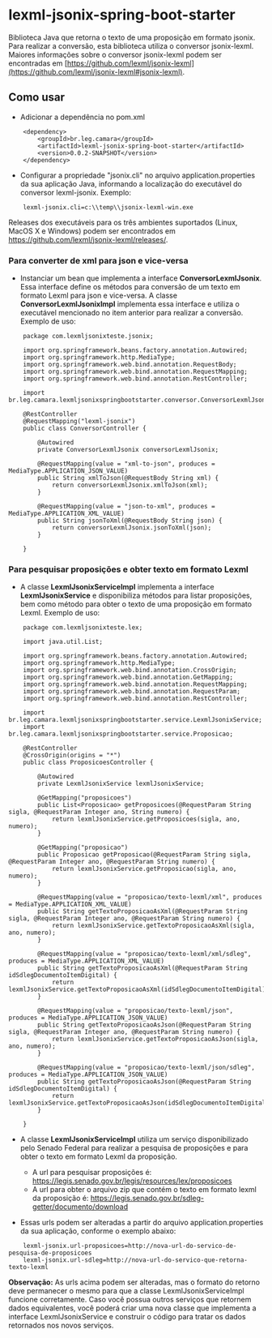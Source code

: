 # lexml-jsonix-spring-boot-starter

Biblioteca Java que retorna o texto de uma proposição em formato jsonix. 
Para realizar a conversão, esta biblioteca utiliza o conversor jsonix-lexml. Maiores informações sobre o conversor jsonix-lexml podem ser encontradas em [https://github.com/lexml/jsonix-lexml](https://github.com/lexml/jsonix-lexml#jsonix-lexml).

## Como usar
- Adicionar a dependência no pom.xml
```
    <dependency>
        <groupId>br.leg.camara</groupId>
        <artifactId>lexml-jsonix-spring-boot-starter</artifactId>
        <version>0.0.2-SNAPSHOT</version>
    </dependency>
```

- Configurar a propriedade "jsonix.cli" no arquivo application.properties da sua aplicação Java, informando a localização do executável do conversor lexml-jsonix. Exemplo:
```
    lexml-jsonix.cli=c:\\temp\\jsonix-lexml-win.exe
```

  Releases dos executáveis para os três ambientes suportados (Linux, MacOS X e Windows) podem ser encontrados em https://github.com/lexml/jsonix-lexml/releases/.

### Para converter de xml para json e vice-versa

- Instanciar um bean que implementa a interface **ConversorLexmlJsonix**. Essa interface define os métodos para conversão de um texto em formato Lexml para json e vice-versa. A classe **ConversorLexmlJsonixImpl** implementa essa interface e utiliza o executável mencionado no item anterior para realizar a conversão. Exemplo de uso:

```
    package com.lexmljsonixteste.jsonix;

    import org.springframework.beans.factory.annotation.Autowired;
    import org.springframework.http.MediaType;
    import org.springframework.web.bind.annotation.RequestBody;
    import org.springframework.web.bind.annotation.RequestMapping;
    import org.springframework.web.bind.annotation.RestController;

    import br.leg.camara.lexmljsonixspringbootstarter.conversor.ConversorLexmlJsonix;

    @RestController
    @RequestMapping("lexml-jsonix")
    public class ConversorController {
        
        @Autowired
        private ConversorLexmlJsonix conversorLexmlJsonix;
        
        @RequestMapping(value = "xml-to-json", produces = MediaType.APPLICATION_JSON_VALUE)
        public String xmlToJson(@RequestBody String xml) {
            return conversorLexmlJsonix.xmlToJson(xml);
        }	
        
        @RequestMapping(value = "json-to-xml", produces = MediaType.APPLICATION_XML_VALUE)
        public String jsonToXml(@RequestBody String json) {
            return conversorLexmlJsonix.jsonToXml(json);
        }	
        
    }
```

### Para pesquisar proposições e obter texto em formato Lexml

- A classe **LexmlJsonixServiceImpl** implementa a interface **LexmlJsonixService** e disponibiliza métodos para listar proposições, bem como método para obter o texto de uma proposição em formato Lexml. Exemplo de uso:

```
    package com.lexmljsonixteste.lex;

    import java.util.List;

    import org.springframework.beans.factory.annotation.Autowired;
    import org.springframework.http.MediaType;
    import org.springframework.web.bind.annotation.CrossOrigin;
    import org.springframework.web.bind.annotation.GetMapping;
    import org.springframework.web.bind.annotation.RequestMapping;
    import org.springframework.web.bind.annotation.RequestParam;
    import org.springframework.web.bind.annotation.RestController;

    import br.leg.camara.lexmljsonixspringbootstarter.service.LexmlJsonixService;
    import br.leg.camara.lexmljsonixspringbootstarter.service.Proposicao;

    @RestController
    @CrossOrigin(origins = "*")
    public class ProposicoesController {
        
        @Autowired
        private LexmlJsonixService lexmlJsonixService;
            
        @GetMapping("proposicoes")
        public List<Proposicao> getProposicoes(@RequestParam String sigla, @RequestParam Integer ano, String numero) {
            return lexmlJsonixService.getProposicoes(sigla, ano, numero);
        }

        @GetMapping("proposicao")
        public Proposicao getProposicao(@RequestParam String sigla, @RequestParam Integer ano, @RequestParam String numero) {
            return lexmlJsonixService.getProposicao(sigla, ano, numero);
        }
        
        @RequestMapping(value = "proposicao/texto-lexml/xml", produces = MediaType.APPLICATION_XML_VALUE)
        public String getTextoProposicaoAsXml(@RequestParam String sigla, @RequestParam Integer ano, @RequestParam String numero) {
            return lexmlJsonixService.getTextoProposicaoAsXml(sigla, ano, numero);
        }	

        @RequestMapping(value = "proposicao/texto-lexml/xml/sdleg", produces = MediaType.APPLICATION_XML_VALUE)
        public String getTextoProposicaoAsXml(@RequestParam String idSdlegDocumentoItemDigital) {
            return lexmlJsonixService.getTextoProposicaoAsXml(idSdlegDocumentoItemDigital);
        }	
                
        @RequestMapping(value = "proposicao/texto-lexml/json", produces = MediaType.APPLICATION_JSON_VALUE)
        public String getTextoProposicaoAsJson(@RequestParam String sigla, @RequestParam Integer ano, @RequestParam String numero) {
            return lexmlJsonixService.getTextoProposicaoAsJson(sigla, ano, numero);
        }	

        @RequestMapping(value = "proposicao/texto-lexml/json/sdleg", produces = MediaType.APPLICATION_JSON_VALUE)
        public String getTextoProposicaoAsJson(@RequestParam String idSdlegDocumentoItemDigital) {
            return lexmlJsonixService.getTextoProposicaoAsJson(idSdlegDocumentoItemDigital);
        }	
                
    }
```
- A classe **LexmlJsonixServiceImpl** utiliza um serviço disponibilizado pelo Senado Federal para realizar a pesquisa de proposições e para obter o texto em formato Lexml da proposição.
  - A url para pesquisar proposições é: https://legis.senado.gov.br/legis/resources/lex/proposicoes
  - A url para obter o arquivo zip que contém o texto em formato lexml da proposição é: https://legis.senado.gov.br/sdleg-getter/documento/download

- Essas urls podem ser alteradas a partir do arquivo application.properties da sua aplicação, conforme o exemplo abaixo:
```
    lexml-jsonix.url-proposicoes=http://nova-url-do-servico-de-pesquisa-de-proposicoes
    lexml-jsonix.url-sdleg=http://nova-url-do-servico-que-retorna-texto-lexml
```
**Observação:** As urls acima podem ser alteradas, mas o formato do retorno deve permanecer o mesmo para que a classe LexmlJsonixServiceImpl funcione corretamente. Caso você possua outros serviços que retornem dados equivalentes, você poderá criar uma nova classe que implementa a interface LexmlJsonixService e construir o código para tratar os dados retornados nos novos serviços.


